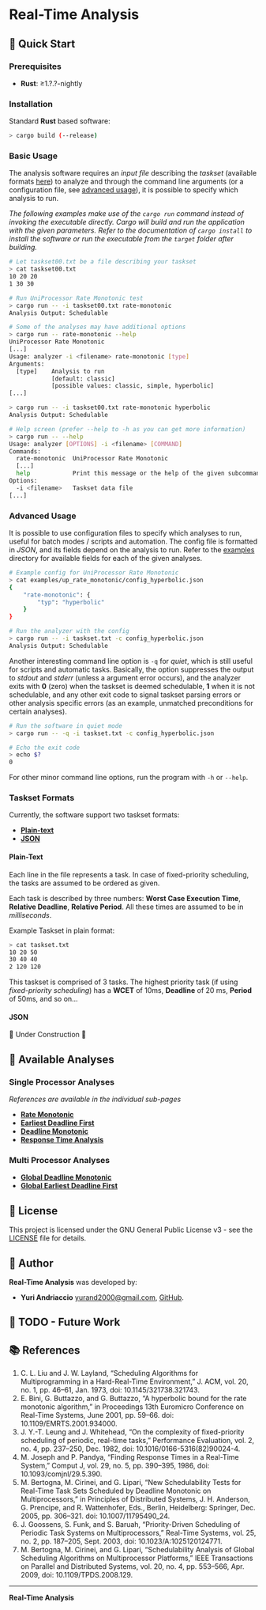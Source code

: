 # Real-Time Analysis

## 🚀 Quick Start

### Prerequisites

- **Rust**: ≥1.?.?-nightly

### Installation

Standard **Rust** based software:

```bash
> cargo build (--release)
```

### Basic Usage

The analysis software requires an *input file* describing the *taskset* (available formats [here](#taskset-formats)) to analyze and through the command line arguments (or a configuration file, see [advanced usage](#advanced-usage)), it is possible to specify which analysis to run.

*The following examples make use of the `cargo run` command instead of invoking the executable directly. Cargo will build and run the application with the given parameters. Refer to the documentation of `cargo install` to install the software or run the executable from the `target` folder after building.*

```bash
# Let taskset00.txt be a file describing your taskset
> cat taskset00.txt
10 20 20
1 30 30

# Run UniProcessor Rate Monotonic test
> cargo run -- -i taskset00.txt rate-monotonic
Analysis Output: Schedulable

# Some of the analyses may have additional options
> cargo run -- rate-monotonic --help
UniProcessor Rate Monotonic
[...]
Usage: analyzer -i <filename> rate-monotonic [type]
Arguments:
  [type]    Analysis to run
            [default: classic]
            [possible values: classic, simple, hyperbolic]
[...]

> cargo run -- -i taskset00.txt rate-monotonic hyperbolic
Analysis Output: Schedulable
```

```bash
# Help screen (prefer --help to -h as you can get more information)
> cargo run -- --help
Usage: analyzer [OPTIONS] -i <filename> [COMMAND]
Commands:
  rate-monotonic  UniProcessor Rate Monotonic
  [...]
  help            Print this message or the help of the given subcommand(s)
Options:
  -i <filename>   Taskset data file
[...]
```

### Advanced Usage

It is possible to use configuration files to specify which analyses to run, useful for batch modes / scripts and automation. The config file is formatted in *JSON*, and its fields depend on the analysis to run. Refer to the [examples](examples) directory for available fields for each of the given analyses.

```bash
# Example config for UniProcessor Rate Monotonic
> cat examples/up_rate_monotonic/config_hyperbolic.json
{
    "rate-monotonic": {
        "typ": "hyperbolic"
    }
}

# Run the analyzer with the config
> cargo run -- -i taskset.txt -c config_hyperbolic.json
Analysis Output: Schedulable
```

Another interesting command line option is `-q` for *quiet*, which is still useful for scripts and automatic tasks. Basically, the option suppresses the output to *stdout* and *stderr* (unless a argument error occurs), and the analyzer exits with **0** (zero) when the taskset is deemed schedulable, **1** when it is not schedulable, and any other exit code to signal taskset parsing errors or other analysis specific errors (as an example, unmatched preconditions for certain analyses).

```bash
# Run the software in quiet mode
> cargo run -- -q -i taskset.txt -c config_hyperbolic.json

# Echo the exit code
> echo $?
0
```

For other minor command line options, run the program with `-h` or `--help`.

### Taskset Formats

Currently, the software support two taskset formats:
- [**Plain-text**](#plain-text)
- [**JSON**](#json)

#### Plain-Text

Each line in the file represents a task. In case of fixed-priority scheduling, the tasks are assumed to be ordered as given.

Each task is described by three numbers: **Worst Case Execution Time**, **Relative Deadline**, **Relative Period**. All these times are assumed to be in *milliseconds*.

Example Taskset in plain format:

```bash
> cat taskset.txt
10 20 50
30 40 40
2 120 120
```

This taskset is comprised of 3 tasks. The highest priority task (if using *fixed-priority scheduling*) has a **WCET** of 10ms, **Deadline** of 20 ms, **Period** of 50ms, and so on...

#### JSON

🚧 Under Construction 🚧

## 🔬 Available Analyses

### Single Processor Analyses

*References are available in the individual sub-pages*

- [**Rate Monotonic**](src/analyses/up_rate_monotonic/README.md)
- [**Earliest Deadline First**](src/analyses/up_earliest_deadline_first/README.md)
- [**Deadline Monotonic**](src/analyses/up_deadline_monotonic/README.md)
- [**Response Time Analysis**](src/analyses/response_time_analysis/README.md)

### Multi Processor Analyses

- [**Global Deadline Monotonic**](src/analyses/smp_dm/README.md)
- [**Global Earliest Deadline First**](src/analyses/smp_edf/README.md)

## 📄 License

This project is licensed under the GNU General Public License v3 - see the [LICENSE](LICENSE) file for details.

## 👤 Author

**Real-Time Analysis** was developed by:
- **Yuri Andriaccio** [yurand2000@gmail.com](mailto:yurand2000@gmail.com), [GitHub](https://github.com/Yurand2000).

## 📝 TODO - Future Work

## 📚 References
1. C. L. Liu and J. W. Layland, “Scheduling Algorithms for Multiprogramming in a Hard-Real-Time Environment,” J. ACM, vol. 20, no. 1, pp. 46–61, Jan. 1973, doi: 10.1145/321738.321743.
2. E. Bini, G. Buttazzo, and G. Buttazzo, “A hyperbolic bound for the rate monotonic algorithm,” in Proceedings 13th Euromicro Conference on Real-Time Systems, June 2001, pp. 59–66. doi: 10.1109/EMRTS.2001.934000.
3. J. Y.-T. Leung and J. Whitehead, “On the complexity of fixed-priority scheduling of periodic, real-time tasks,” Performance Evaluation, vol. 2, no. 4, pp. 237–250, Dec. 1982, doi: 10.1016/0166-5316(82)90024-4.
4. M. Joseph and P. Pandya, “Finding Response Times in a Real-Time System,” Comput J, vol. 29, no. 5, pp. 390–395, 1986, doi: 10.1093/comjnl/29.5.390.
5. M. Bertogna, M. Cirinei, and G. Lipari, “New Schedulability Tests for Real-Time Task Sets Scheduled by Deadline Monotonic on Multiprocessors,” in Principles of Distributed Systems, J. H. Anderson, G. Prencipe, and R. Wattenhofer, Eds., Berlin, Heidelberg: Springer, Dec. 2005, pp. 306–321. doi: 10.1007/11795490_24.
6. J. Goossens, S. Funk, and S. Baruah, “Priority-Driven Scheduling of Periodic Task Systems on Multiprocessors,” Real-Time Systems, vol. 25, no. 2, pp. 187–205, Sept. 2003, doi: 10.1023/A:1025120124771.
7. M. Bertogna, M. Cirinei, and G. Lipari, “Schedulability Analysis of Global Scheduling Algorithms on Multiprocessor Platforms,” IEEE Transactions on Parallel and Distributed Systems, vol. 20, no. 4, pp. 553–566, Apr. 2009, doi: 10.1109/TPDS.2008.129.

---

**Real-Time Analysis**
